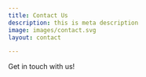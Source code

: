 ```yaml
---
title: Contact Us
description: this is meta description
image: images/contact.svg
layout: contact

---
```

Get in touch with us!